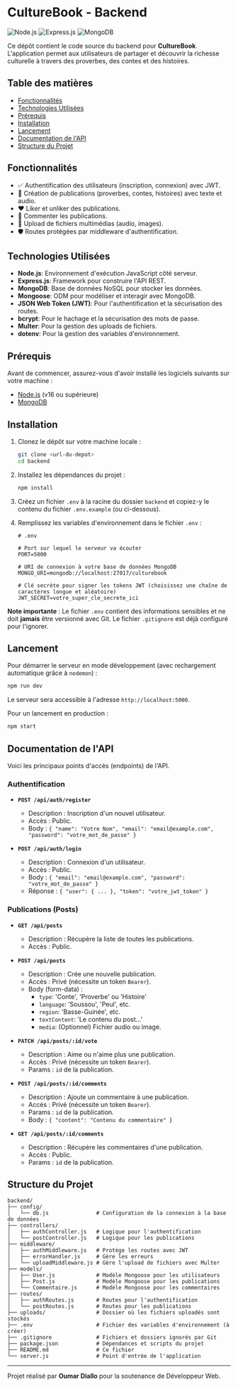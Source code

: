# CultureBook - Backend

![Node.js](https://img.shields.io/badge/Node.js-339933?style=for-the-badge&logo=nodedotjs&logoColor=white)
![Express.js](https://img.shields.io/badge/Express.js-000000?style=for-the-badge&logo=express&logoColor=white)
![MongoDB](https://img.shields.io/badge/MongoDB-4EA94B?style=for-the-badge&logo=mongodb&logoColor=white)

Ce dépôt contient le code source du backend pour **CultureBook**. L'application permet aux utilisateurs de partager et découvrir la richesse culturelle à travers des proverbes, des contes et des histoires.

## Table des matières

- [Fonctionnalités](#fonctionnalités)
- [Technologies Utilisées](#technologies-utilisées)
- [Prérequis](#prérequis)
- [Installation](#installation)
- [Lancement](#lancement)
- [Documentation de l'API](#documentation-de-lapi)
- [Structure du Projet](#structure-du-projet)

## Fonctionnalités

- ✅ Authentification des utilisateurs (inscription, connexion) avec JWT.
- 📝 Création de publications (proverbes, contes, histoires) avec texte et audio.
- ❤️ Liker et unliker des publications.
- 💬 Commenter les publications.
- 📂 Upload de fichiers multimédias (audio, images).
- 🛡️ Routes protégées par middleware d'authentification.

## Technologies Utilisées

- **Node.js**: Environnement d'exécution JavaScript côté serveur.
- **Express.js**: Framework pour construire l'API REST.
- **MongoDB**: Base de données NoSQL pour stocker les données.
- **Mongoose**: ODM pour modéliser et interagir avec MongoDB.
- **JSON Web Token (JWT)**: Pour l'authentification et la sécurisation des routes.
- **bcrypt**: Pour le hachage et la sécurisation des mots de passe.
- **Multer**: Pour la gestion des uploads de fichiers.
- **dotenv**: Pour la gestion des variables d'environnement.

## Prérequis

Avant de commencer, assurez-vous d'avoir installé les logiciels suivants sur votre machine :
- [Node.js](https://nodejs.org/en/) (v16 ou supérieure)
- [MongoDB](https://www.mongodb.com/try/download/community)

## Installation

1.  Clonez le dépôt sur votre machine locale :
    ```bash
    git clone <url-du-depot>
    cd backend
    ```

2.  Installez les dépendances du projet :
    ```bash
    npm install
    ```

3.  Créez un fichier `.env` à la racine du dossier `backend` et copiez-y le contenu du fichier `.env.example` (ou ci-dessous).

4.  Remplissez les variables d'environnement dans le fichier `.env` :
    ```
    # .env

    # Port sur lequel le serveur va écouter
    PORT=5000

    # URI de connexion à votre base de données MongoDB
    MONGO_URI=mongodb://localhost:27017/culturebook

    # Clé secrète pour signer les tokens JWT (choisissez une chaîne de caractères longue et aléatoire)
    JWT_SECRET=votre_super_cle_secrete_ici
    ```

**Note importante** : Le fichier `.env` contient des informations sensibles et ne doit **jamais** être versionné avec Git. Le fichier `.gitignore` est déjà configuré pour l'ignorer.

## Lancement

Pour démarrer le serveur en mode développement (avec rechargement automatique grâce à `nodemon`) :

```bash
npm run dev
```

Le serveur sera accessible à l'adresse `http://localhost:5000`.

Pour un lancement en production :

```bash
npm start
```

## Documentation de l'API

Voici les principaux points d'accès (endpoints) de l'API.

### Authentification

*   **`POST /api/auth/register`**
    *   Description : Inscription d'un nouvel utilisateur.
    *   Accès : Public.
    *   Body : `{ "name": "Votre Nom", "email": "email@example.com", "password": "votre_mot_de_passe" }`

*   **`POST /api/auth/login`**
    *   Description : Connexion d'un utilisateur.
    *   Accès : Public.
    *   Body : `{ "email": "email@example.com", "password": "votre_mot_de_passe" }`
    *   Réponse : `{ "user": { ... }, "token": "votre_jwt_token" }`

### Publications (Posts)

*   **`GET /api/posts`**
    *   Description : Récupère la liste de toutes les publications.
    *   Accès : Public.

*   **`POST /api/posts`**
    *   Description : Crée une nouvelle publication.
    *   Accès : Privé (nécessite un token `Bearer`).
    *   Body (form-data) :
        *   `type`: 'Conte', 'Proverbe' ou 'Histoire'
        *   `language`: 'Soussou', 'Peul', etc.
        *   `region`: 'Basse-Guinée', etc.
        *   `textContent`: 'Le contenu du post...'
        *   `media`: (Optionnel) Fichier audio ou image.

*   **`PATCH /api/posts/:id/vote`**
    *   Description : Aime ou n'aime plus une publication.
    *   Accès : Privé (nécessite un token `Bearer`).
    *   Params : `id` de la publication.

*   **`POST /api/posts/:id/comments`**
    *   Description : Ajoute un commentaire à une publication.
    *   Accès : Privé (nécessite un token `Bearer`).
    *   Params : `id` de la publication.
    *   Body : `{ "content": "Contenu du commentaire" }`

*   **`GET /api/posts/:id/comments`**
    *   Description : Récupère les commentaires d'une publication.
    *   Accès : Public.
    *   Params : `id` de la publication.

## Structure du Projet

```
backend/
├── config/
│   └── db.js               # Configuration de la connexion à la base de données
├── controllers/
│   ├── authController.js   # Logique pour l'authentification
│   └── postController.js   # Logique pour les publications
├── middleware/
│   ├── authMiddleware.js   # Protège les routes avec JWT
│   ├── errorHandler.js     # Gère les erreurs
│   └── uploadMiddleware.js # Gère l'upload de fichiers avec Multer
├── models/
│   ├── User.js             # Modèle Mongoose pour les utilisateurs
│   ├── Post.js             # Modèle Mongoose pour les publications
│   └── Commentaire.js      # Modèle Mongoose pour les commentaires
├── routes/
│   ├── authRoutes.js       # Routes pour l'authentification
│   └── postRoutes.js       # Routes pour les publications
├── uploads/                # Dossier où les fichiers uploadés sont stockés
├── .env                    # Fichier des variables d'environnement (à créer)
├── .gitignore              # Fichiers et dossiers ignorés par Git
├── package.json            # Dépendances et scripts du projet
├── README.md               # Ce fichier
└── server.js               # Point d'entrée de l'application
```

---

Projet réalisé par **Oumar Diallo** pour la soutenance de Développeur Web.